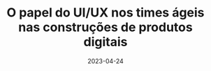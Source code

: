 ---
layout: presentation
title: "O papel do UI/UX nos times ágeis nas construções de produtos digitais" 
categories: blog
date: "2023-04-24"
postdate: "Abril/ 2023"
banner: "https://bitbucket.org/wagnerbeethoven/2023-04-24-ux-ui-times-ageis/raw/cecdceda6bc371422d12182860855ed3cb16946b/pexels-photo-3182773.jpg"
description: "Aula sobre a importância do UI/UX nos times ágeis no contexto de das construções de aplicações digitais ministrada para os alunos do 1º período do curso de Sistema da Informação da Uninassau"
servico: drive
banner-alt: 'Foto da vista superior de um grupo de pessoas usando um macbook durante uma discussão'
banner-caption: ''
setup: presentarion
link-presentation: https://docs.google.com/presentation/d/e/2PACX-1vT58Eo2ihR77AozVBDO3-Q2cUiwf4DebpaOWpntJaFFJLzqg-66dmbBdN085xdy_7T5cyLqahOMSjik/embed?start=false&loop=true&delayms=3000
---